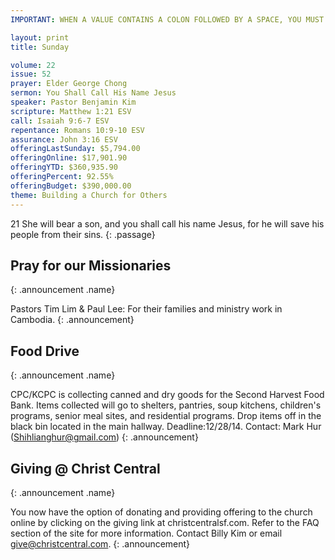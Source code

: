 ```yaml
---
IMPORTANT: WHEN A VALUE CONTAINS A COLON FOLLOWED BY A SPACE, YOU MUST USE &#58;

layout: print
title: Sunday

volume: 22
issue: 52
prayer: Elder George Chong
sermon: You Shall Call His Name Jesus
speaker: Pastor Benjamin Kim
scripture: Matthew 1:21 ESV
call: Isaiah 9:6-7 ESV
repentance: Romans 10:9-10 ESV
assurance: John 3:16 ESV
offeringLastSunday: $5,794.00
offeringOnline: $17,901.90
offeringYTD: $360,935.90
offeringPercent: 92.55%
offeringBudget: $390,000.00
theme: Building a Church for Others
---
```

21 She will bear a son, and you shall call his name Jesus, for he will save his people from their sins.
{: .passage}


## Pray for our Missionaries
{: .announcement .name}

Pastors Tim Lim & Paul Lee: For their families and ministry work in Cambodia.
{: .announcement}

## Food Drive
{: .announcement .name}

CPC/KCPC is collecting canned and dry goods for the Second Harvest Food Bank. Items collected will go to shelters, pantries, soup kitchens, children's programs, senior meal sites, and residential programs. Drop items off in the black bin located in the main hallway. Deadline:12/28/14. Contact: Mark Hur (Shihlianghur@gmail.com)
{: .announcement}

## Giving @ Christ Central
{: .announcement .name}

You now have the option of donating and providing offering to the church online by clicking on the giving link at christcentralsf.com. Refer to the FAQ section of the site for more information. Contact Billy Kim or email give@christcentral.com. 
{: .announcement}